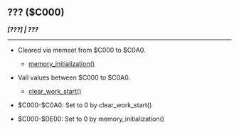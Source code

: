 ## ??? (\$C000)
___[???] | ???___

---

- Cleared via memset from \$C000 to \$C0A0.
	- [memory_initialization()](bank0/memory_initialization.md)
- Vall values between \$C000 to \$C0A0.
	- [clear_work_start()](bank0/clear_work_start.md)

- \$C000-\$C0A0: Set to 0 by clear_work_start()
- \$C000-\$DE00: Set to 0 by memory_initialization()